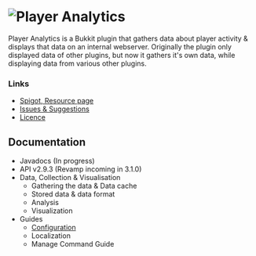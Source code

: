 # ![Player Analytics](https://puu.sh/t8vin.png)

Player Analytics is a Bukkit plugin that gathers data about player activity & displays that data on an internal webserver.
Originally the plugin only displayed data of other plugins, but now it gathers it's own data, while displaying data from various other plugins.
### Links
- [Spigot, Resource page](https://www.spigotmc.org/resources/plan-player-analytics.32536/)
- [Issues & Suggestions](https://github.com/Rsl1122/Plan-PlayerAnalytics/issues)
- [Licence](https://github.com/Rsl1122/Plan-PlayerAnalytics/blob/master/Plan/src/main/resources/licence.yml)

## Documentation
- Javadocs (In progress)
- API v2.9.3 (Revamp incoming in 3.1.0)
- Data, Collection & Visualisation
  - Gathering the data & Data cache
  - Stored data & data format
  - Analysis
  - Visualization
- Guides
  - [Configuration](https://github.com/Rsl1122/Plan-PlayerAnalytics/blob/master/documentation/Configuration.md)
  - Localization
  - Manage Command Guide
